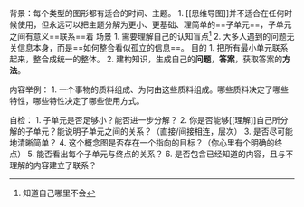 背景：每个类型的图形都有适合的时间、主题。
	1. [[思维导图]]并不适合在任何时候使用，但永远可以把主题分解为更小、更基础、理简单的==子单元==，子单元之间有意义==联系==着
场景
	1. 需要理解自己的认知盲点[^1]
	2. 大多人遇到的问题无关信息本身，而是==如何整合看似孤立的信息==。
目的
	1. 把所有最小单元联系起来，整合成统一的整体。
	2. 建构知识，生成自己的**问题**，**答案**，获取答案的**方法**。

内容举例：
	1. 一个事物的质料组成、为何由这些质料组成。哪些质料决定了哪些特性，哪些特性决定了哪些使用方式。

自检：
	1. 子单元是否足够小？能否进一步分解？
	2. 你是否能够[[理解]]自己所分解的子单元？能说明子单元之间的关系？（直接/间接相连，层次）
	3. 是否尽可能地清晰简单？
	4. 这个概念图是否存在一个指向的目标？（你心里有个明确的终点）
	5. 能否看出每个子单元与终点的关系？
	6. 是否包含已经知道的内容，且与不理解的内容建立了联系？

[^1]: 知道自己哪里不会